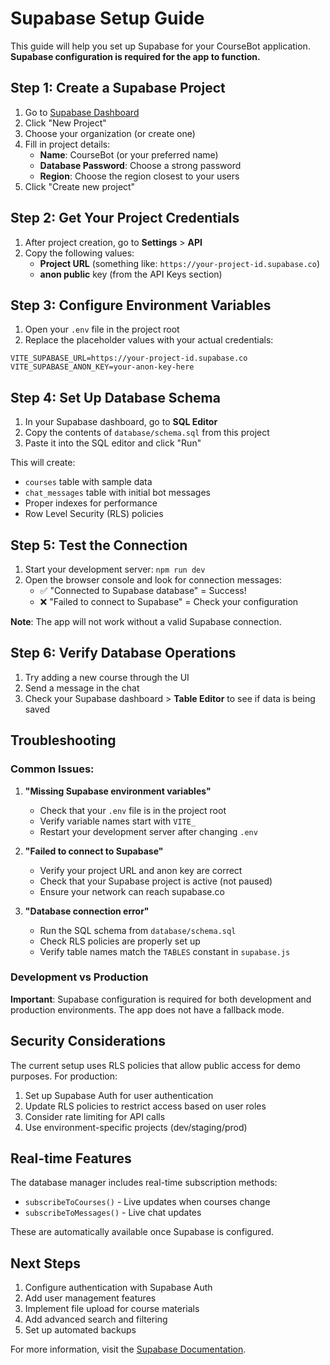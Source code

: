 # Supabase Setup Guide

This guide will help you set up Supabase for your CourseBot application. **Supabase configuration is required for the app to function.**

## Step 1: Create a Supabase Project

1. Go to [Supabase Dashboard](https://supabase.com/dashboard)
2. Click "New Project"
3. Choose your organization (or create one)
4. Fill in project details:
   - **Name**: CourseBot (or your preferred name)
   - **Database Password**: Choose a strong password
   - **Region**: Choose the region closest to your users
5. Click "Create new project"

## Step 2: Get Your Project Credentials

1. After project creation, go to **Settings** > **API**
2. Copy the following values:
   - **Project URL** (something like: `https://your-project-id.supabase.co`)
   - **anon public** key (from the API Keys section)

## Step 3: Configure Environment Variables

1. Open your `.env` file in the project root
2. Replace the placeholder values with your actual credentials:

```env
VITE_SUPABASE_URL=https://your-project-id.supabase.co
VITE_SUPABASE_ANON_KEY=your-anon-key-here
```

## Step 4: Set Up Database Schema

1. In your Supabase dashboard, go to **SQL Editor**
2. Copy the contents of `database/schema.sql` from this project
3. Paste it into the SQL editor and click "Run"

This will create:
- `courses` table with sample data
- `chat_messages` table with initial bot messages
- Proper indexes for performance
- Row Level Security (RLS) policies

## Step 5: Test the Connection

1. Start your development server: `npm run dev`
2. Open the browser console and look for connection messages:
   - ✅ "Connected to Supabase database" = Success!
   - ❌ "Failed to connect to Supabase" = Check your configuration

**Note**: The app will not work without a valid Supabase connection.

## Step 6: Verify Database Operations

1. Try adding a new course through the UI
2. Send a message in the chat
3. Check your Supabase dashboard > **Table Editor** to see if data is being saved

## Troubleshooting

### Common Issues:

1. **"Missing Supabase environment variables"**
   - Check that your `.env` file is in the project root
   - Verify variable names start with `VITE_`
   - Restart your development server after changing `.env`

2. **"Failed to connect to Supabase"**
   - Verify your project URL and anon key are correct
   - Check that your Supabase project is active (not paused)
   - Ensure your network can reach supabase.co

3. **"Database connection error"**
   - Run the SQL schema from `database/schema.sql`
   - Check RLS policies are properly set up
   - Verify table names match the `TABLES` constant in `supabase.js`

### Development vs Production

**Important**: Supabase configuration is required for both development and production environments. The app does not have a fallback mode.

## Security Considerations

The current setup uses RLS policies that allow public access for demo purposes. For production:

1. Set up Supabase Auth for user authentication
2. Update RLS policies to restrict access based on user roles
3. Consider rate limiting for API calls
4. Use environment-specific projects (dev/staging/prod)

## Real-time Features

The database manager includes real-time subscription methods:
- `subscribeToCourses()` - Live updates when courses change
- `subscribeToMessages()` - Live chat updates

These are automatically available once Supabase is configured.

## Next Steps

1. Configure authentication with Supabase Auth
2. Add user management features
3. Implement file upload for course materials
4. Add advanced search and filtering
5. Set up automated backups

For more information, visit the [Supabase Documentation](https://supabase.com/docs).
